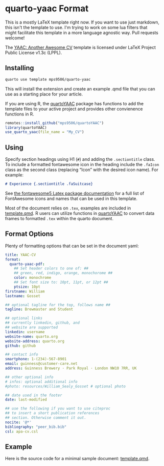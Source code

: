 # quarto-yaac Format

This is a mostly LaTeX template right now. If you want to use just
markdown, this isn't the template to use. I'm trying to work on some lua
filters that might facilitate this template in a more language agnostic
way. Pull requests welcome!

The [YAAC: Another Awesome CV](https://github.com/darwiin/yaac-another-awesome-cv) 
template is licensed under LaTeX Project Public License v1.3c (LPPL).

## Installing

``` bash
quarto use template mps9506/quarto-yaac
```

This will install the extension and create an example .qmd file that you can 
use as a starting place for your article.

If you are using R, the [quartoYAAC](https://github.com/mps9506/quartoYAAC) 
package has functions to add the template files to your active project and 
provides other convienence functions in R.

``` r
remotes::install_github("mps9506/quartoYAAC")
library(quartoYAAC)
use_quarto_yaac(file_name = "My_CV")
```

## Using

Specify section headings using H1 (`#`) and adding the `.sectiontitle`
class. To include a formatted fontawesome icon in the heading include
the `.faIcon` class as the second class (replacing “Icon” with the
desired icon name). For example:

``` Markdown
# Experience {.sectiontitle .faSuitcase}
```


See [the fontawesome5 Latex package
documentation](https://mirrors.mit.edu/CTAN/fonts/fontawesome5/doc/fontawesome5.pdf)
for a full list of FontAwesome icons and names that can be used in this
template.

Most of the document relies on `.tex`, examples are included in 
[template.qmd](template.qmd). R users can utilize functions in 
[quartoYAAC](https://github.com/mps9506/quartoYAAC) to convert data frames to
formatted `.tex` within the quarto document.


## Format Options

Plenty of formatting options that can be set in the document yaml:

``` yaml
title: YAAC-CV
format:
  quarto-yaac-pdf:
    ## Set header colors to one of: ##
    ## green, red, indigo, orange, monochorome ##
    color: monochrome
    ## Set font size to: 10pt, 11pt, or 12pt ##
    ptsize: 10pt
firstname: William
lastname: Gosset

## optional tagline for the top, follows name ##
tagline: Brewmaster and Student

## optional links
## currently linkedin, github, and 
## website are supported
linkedin: username
website-name: quarto.org
website-address: quarto.org
github: github 

## contact info
smartphone: 1-(234)-567-8901
email: guinness@customer-care.net
address: Guinness Brewery · Park Royal · London NW10 7RR, UK

## other optional info 
# infos: optional additional info 
#photo: resources/William_Sealy_Gosset # optional photo

## date used in the footer
date: last-modified

## use the following if you want to use citeproc
## to insert a short publication references
## section. Otherwise comment it out.
nocite: '@*'
bibliography: "peer_bib.bib"
csl: apa-cv.csl
```

## Example

Here is the source code for a minimal sample document: [template.qmd](template.qmd).

